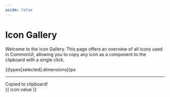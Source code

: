 ```yaml
---
aside: false
---
```


<script setup lang="ts">
import { ref, computed, onUnmounted, watch, watchEffect, Transition } from 'vue';
import RuneIcon from '@lib/components/DataDisplay/RuneIcon.vue'
import RuneStatusLabel from '@lib/components/Labels/RuneStatusLabel.vue'
import RuneSearchField from '@lib/components/Inputs/RuneSearchField.vue'
import RuneButton from '@lib/components/Inputs/RuneButton.vue'
import { ICONS, type IconName } from '@lib/components/types';

const icons: ReadonlyArray<IconName> = ICONS.map((icon, index) => ({
  id: index + 1,
  value: icon,
}));

const search = ref('');
const selected = ref<number>(0);
const type = ref<'solid' | 'outline' | 'mini' | 'micro'>('solid');
const lastClickedIcon = ref<number | null>(null);
const fadeTimeouts = ref<Record<number, ReturnType<typeof setTimeout>>>({}); 

const isHovering = ref(false);
const hoveredIcon = ref(null);

const types = [{
  name: 'solid',
  dimensions: '24'
},
{
  name: 'outline',
  dimensions: '24'
},
{
  name: 'mini',
  dimensions: '20'
},
{
  name: 'micro',
  dimensions: '16'
}]

const filteredIcons = computed(() => {
  if (search.value) {
    return icons.map(icon => ({
      ...icon,
      matches: icon.value.toLowerCase().includes(search.value.toLowerCase())
    })).sort((a, b) => {
      if (a.matches && !b.matches) return -1;
      if (!a.matches && b.matches) return 1;
      return 0;
    });
  } else {
    return icons.map(icon => ({ ...icon, matches: true }));
  }
});

function handleButtonClick(number: number) {
  selected.value = number;
  type.value = types[number].name as 'solid' | 'outline' | 'mini' | 'micro';
}

function isSelected(number: number) {
  return selected.value === number ? 'secondary' : 'tertiary';
}

function handleIconHover(icon) {
  isHovering.value = true;
  hoveredIcon.value = icon.value;
}

function handleIconLeave() {
  isHovering.value = false;
   hoveredIcon.value = null;
}

function copyIconToClipboard(icon) {
  const iconComponentString = `<RuneIcon variant="${type.value}" color="text-slate-800" icon="${icon.value}" />`;
  
  // Copy the icon component string to the clipboard
  navigator.clipboard.writeText(iconComponentString).then(() => {
    lastClickedIcon.value = icon.id;

    if (fadeTimeouts.value[icon.id]) {
      clearTimeout(fadeTimeouts.value[icon.id]);
    }

    fadeTimeouts.value[icon.id] = setTimeout(() => {
      if (lastClickedIcon.value === icon.id) {
        lastClickedIcon.value = null;
      }
    }, 2000);
  }).catch(err => {
    console.error('Failed to copy text: ', err);
  });
}


watch(selected, (newValue) => {
  type.value = types[newValue].name as 'solid' | 'outline' | 'mini' | 'micro';
});

watch(type, (newValue) => {
  // Clear all existing timeouts when type changes
  Object.keys(fadeTimeouts.value).forEach((key) => {
    clearTimeout(fadeTimeouts.value[+key]);
  });

  // Reset the fadeTimeouts object
  fadeTimeouts.value = {};

  // Nullify the lastClickedIcon
  lastClickedIcon.value = null;

  // Update the icon type
  type.value = newValue;
});

</script>

# Icon Gallery

Welcome to the Icon Gallery. This page offers an overview of all icons used in CommonUI, allowing you to copy any icon as a component to the clipboard with a single click.

<div class="flex flex-row flex-wrap gap-2 items-end justify-between mb-2">
  <RuneSearchField
    class="w-1/3"
    v-model="search"
    label="Filter icons"
    :suggestions="[]"
    :previous="[]"
    :show-dropdown="false"
    :debounce="'fast'"
    wcag-label="Icon filter"
  />

  <div class="w-1/2 h-fit items-center flex flex-row gap-4 justify-between">
    <div class="flex flex-row gap-2">
      <RuneButton
        v-for="(t, index) in types"
        :key="t.name"
        :text="t.name"
        :wcag-label="t.name"
        :variant="isSelected(index)"
        @click="handleButtonClick(index)"
        @keydown.enter="handleButtonClick(index)"
      />
    </div>
    <span class="text-sm text-slate-800">{{types[selected].dimensions}}px</span>
  </div>
</div>
<hr>
<div style="{scrollbar-track-color: red}" class="w-full overflow-hidden rounded-md h-[700px] overflow-y-auto">
  <div class="m-auto flex flex-row flex-wrap p-4 justify-start">
    <div 
      v-for="icon in filteredIcons" 
      :key="icon.id" 
      :class="[{'order-first': icon.matches, 'order-last': !icon.matches }]"
      class="p-2 w-1/4 min-w-[157px] h-fit flex-grow flex-wrap flex flex-col" >
      <transition name="fade">
        <div 
          ref="icon-block" 
          tabindex="0" 
          :class="[
            {'opacity-20': !icon.matches}
          ]"
          class="border transition-all cursor-pointer outline-hidden duration-100 focus-visible:border-none hover:opacity-100 focus-visible:outline-orange-600 outline-offset-0 overflow-hidden border-slate-300 h-32 hover:bg-slate-50 rounded-md flex relative items-center justify-center" 
          @click="copyIconToClipboard(icon)" 
          @keydown.enter="copyIconToClipboard(icon)" 
          @mouseover="handleIconHover(icon)" 
          @mouseleave="handleIconLeave"
        >
          <RuneIcon 
            class="scale-125" 
            :class="[icon.value === undefined ? 'bg-red-400' : '']" 
            :variant="type" 
            color="text-slate-800" 
            :icon="icon.value" 
          />
          <div 
            class="absolute top-0 left-0 m-2 bg-slate-300 p-2 rounded-md flex items-center transition duration-100 justify-center" 
            :class="[isHovering && hoveredIcon === icon.value ? 'opacity-50' : 'opacity-0']">
            <RuneIcon type="outline" color="text-slate-800" icon="clipboard"/>
          </div>
          <div 
          :class="lastClickedIcon && lastClickedIcon === icon.id ? 'opacity-100' : 'opacity-0'"
            class="absolute transition w-full bg-slate-800 bottom-[-1px] p-2 flex duration-200 justify-center shadow-md items-center">
            <span class="text-xs font-semibold text-white">Copied to clipboard!</span>
          </div>
        </div>
      </transition>
      <span :class="{'opacity-20': !icon.matches}" class="m-auto my-1 text-2xs text-center">
        {{ icon.value }}
      </span>
    </div>
  </div>
</div> 